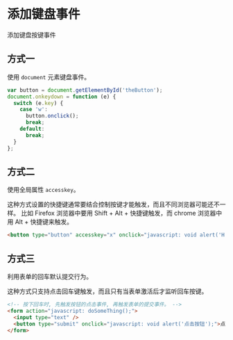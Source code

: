 # 添加键盘事件

添加键盘按键事件

## 方式一

使用 `document` 元素键盘事件。

```javascript
var button = document.getElementById('theButton');
document.onkeydown = function (e) {
  switch (e.key) {
    case 'w':
      button.onclick();
      break;
    default:
      break;
  }
};
```

## 方式二

使用全局属性 `accesskey`。

这种方式设置的快捷键通常要结合控制按键才能触发，而且不同浏览器可能还不一样。
比如 Firefox 浏览器中要用 Shift + Alt + 快捷键触发，而 chrome 浏览器中用 Alt + 快捷键来触发。

```html
<button type="button" accesskey="x" onclick="javascript: void alert('H');">X键按下触发</button>
```

## 方式三

利用表单的回车默认提交行为。

这种方式只支持点击回车键触发，而且只有当表单激活后才监听回车按键。

```html
<!-- 按下回车时, 先触发按钮的点击事件, 再触发表单的提交事件。 -->
<form action="javascript: doSomeThing();">
  <input type="text" />
  <button type="submit" onclick="javascript: void alert('点击按钮');">点我提交</button>
</form>
```
